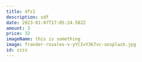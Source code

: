 ```yaml
---
title: dfs1
description: sdf
date: 2023-01-07T17:05:24.582Z
amount: 3
price: 32
imageName: this is something
image: frander-rosales-v-yYCIvY3k7vc-unsplash.jpg
id: zzzz
---
```


